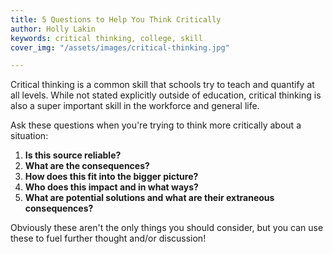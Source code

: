 ```yaml
---
title: 5 Questions to Help You Think Critically
author: Holly Lakin
keywords: critical thinking, college, skill
cover_img: "/assets/images/critical-thinking.jpg"

---
```

Critical thinking is a common skill that schools try to teach and quantify at all levels. While not stated explicitly outside of education, critical thinking is also a super important skill in the workforce and general life.

Ask these questions when you're trying to think more critically about a situation:

1. **Is this source reliable?**
2. **What are the consequences?**
3. **How does this fit into the bigger picture?**
4. **Who does this impact and in what ways?**
5. **What are potential solutions and what are their extraneous consequences?**

Obviously these aren't the only things you should consider, but you can use these to fuel further thought and/or discussion!